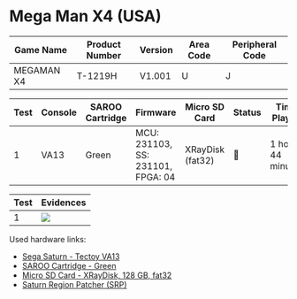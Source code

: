 # Mega Man X4 (USA)

| Game Name  | Product Number | Version | Area Code | Peripheral Code |
| ---------- | -------------- | ------- | --------- | --------------- |
| MEGAMAN X4 | T-1219H        | V1.001  | U         | J               |

| Test | Console | SAROO Cartridge | Firmware                          | Micro SD Card    | Status | Time Played        |
| ---- | ------- | --------------- | --------------------------------- | ---------------- | ------ | ------------------ |
| 1    | VA13    | Green           | MCU: 231103, SS: 231101, FPGA: 04 | XRayDisk (fat32) | :100:  | 1 hour, 44 minutes |

| Test | Evidences                                                                                        |
| ---- | ------------------------------------------------------------------------------------------------ |
| 1    | [![](https://img.youtube.com/vi/plVipDq-YKM/0.jpg)](https://www.youtube.com/watch?v=plVipDq-YKM) |

Used hardware links:

- [Sega Saturn - Tectoy VA13](../../../../Info/Consoles/VA13/README.md)
- [SAROO Cartridge - Green](../../../../Info/Cartridges/RetroGameParadiseStore/1.32F/README.md)
- [Micro SD Card - XRayDisk, 128 GB, fat32](../../../../Info/SdCards/XRayDisk/128GB/fat32/README.md)
- [Saturn Region Patcher (SRP)](https://segaxtreme.net/resources/saturn-region-patcher.81/download)
